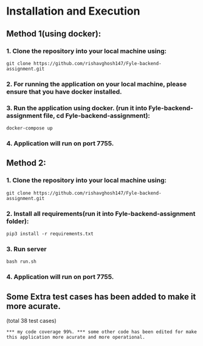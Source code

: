 # Installation and Execution

##  Method 1(using docker):
    
### 1. Clone the repository into your local machine using:

```
git clone https://github.com/rishavghosh147/Fyle-backend-assignment.git
```
   
### 2. For running the application on your local machine, please ensure that you have docker installed.
### 3. Run the application using docker. (run it into Fyle-backend-assignment file, cd Fyle-backend-assignment):

```
docker-compose up
```

### 4. Application will run on port 7755.

## Method 2:

### 1. Clone the repository into your local machine using:

```
git clone https://github.com/rishavghosh147/Fyle-backend-assignment.git
```

### 2. Install all requirements(run it into Fyle-backend-assignment folder):

```
pip3 install -r requirements.txt
```

### 3. Run server

```
bash run.sh
```

### 4. Application will run on port 7755.


## Some Extra test cases has been added to make it more acurate.
   (total 38 test cases)

``
*** my code coverage 99%.
*** some other code has been edited for make this application more acurate and more operational.
``

